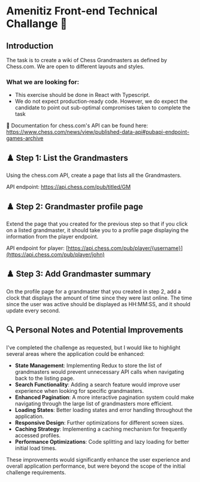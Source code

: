 # Amenitiz Front-end Technical Challange 🚀

## Introduction

The task is to create a wiki of Chess Grandmasters as defined by Chess.com. We are open to different layouts and styles.

### What we are looking for:
- This exercise should be done in React with Typescript. 
- We do not expect production-ready code. However, we do expect the candidate to point out sub-optimal compromises taken to complete the task

📖 Documentation for chess.com's API can be found here: https://www.chess.com/news/view/published-data-api#pubapi-endpoint-games-archive

## ♟️ Step 1: List the Grandmasters

Using the chess.com API, create a page that lists all the Grandmasters.

API endpoint: https://api.chess.com/pub/titled/GM

## ♟️ Step 2: Grandmaster profile page

Extend the page that you created for the previous step so that if you click on a listed grandmaster, it should take you to a profile page displaying the information from the player endpoint.

API endpoint for player: [https://api.chess.com/pub/player/{username}](https://api.chess.com/pub/player/john)

## ♟️ Step 3: Add Grandmaster summary

On the profile page for a grandmaster that you created in step 2, add a clock that displays the amount of time since they were last online. The time since the user was active should be displayed as HH:MM:SS, and it should update every second.

## 🔍 Personal Notes and Potential Improvements

I've completed the challenge as requested, but I would like to highlight several areas where the application could be enhanced:

- **State Management**: Implementing Redux to store the list of grandmasters would prevent unnecessary API calls when navigating back to the listing page.
- **Search Functionality**: Adding a search feature would improve user experience when looking for specific grandmasters.
- **Enhanced Pagination**: A more interactive pagination system could make navigating through the large list of grandmasters more efficient.
- **Loading States**: Better loading states and error handling throughout the application.
- **Responsive Design**: Further optimizations for different screen sizes.
- **Caching Strategy**: Implementing a caching mechanism for frequently accessed profiles.
- **Performance Optimizations**: Code splitting and lazy loading for better initial load times.

These improvements would significantly enhance the user experience and overall application performance, but were beyond the scope of the initial challenge requirements.